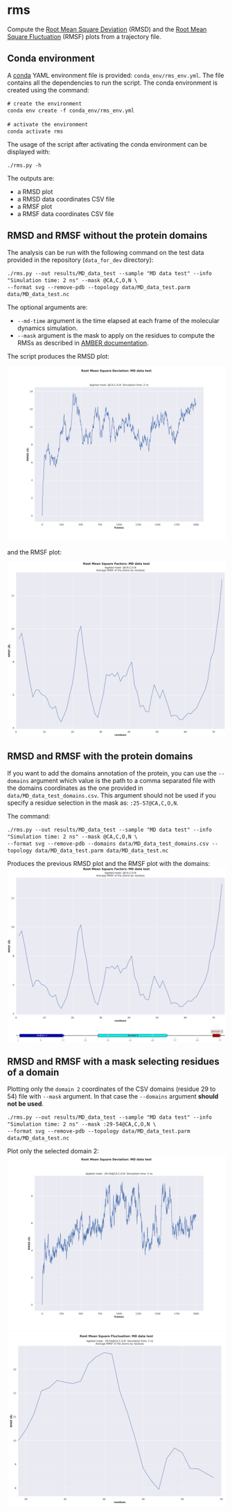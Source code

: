# rms

Compute the [Root Mean Square Deviation](https://amberhub.chpc.utah.edu/amber-hub/start-here-rmsd-analysis-in-cpptraj/) (RMSD) and the [Root Mean Square Fluctuation](https://amberhub.chpc.utah.edu/atomicfluct-rmsf/) (RMSF) plots from a trajectory file.

## Conda environment

A [conda](https://docs.conda.io/projects/conda/en/latest/index.html) YAML environment file is provided: `conda_env/rms_env.yml`. The file contains all the dependencies to run the script.
The conda environment is created using the command:
```shell script
# create the environment
conda env create -f conda_env/rms_env.yml

# activate the environment
conda activate rms
```

The usage of the script after activating the conda environment can be displayed with:

```shell script
./rms.py -h
```

The outputs are:
- a RMSD plot
- a RMSD data coordinates CSV file
- a RMSF plot
- a RMSF data coordinates CSV file

## RMSD and RMSF without the protein domains

The analysis can be run with the following command on the test data provided in the repository (`data_for_dev` directory):
```shell script
./rms.py --out results/MD_data_test --sample "MD data test" --info "Simulation time: 2 ns" --mask @CA,C,O,N \
--format svg --remove-pdb --topology data/MD_data_test.parm data/MD_data_test.nc
```

The optional arguments are:
- `--md-time` argument is the time elapsed at each frame of the molecular dynamics simulation.
- `--mask` argument is the mask to apply on the residues to compute the RMSs as described in [AMBER documentation](https://amber-md.github.io/pytraj/latest/atom_mask_selection.html#examples-atom-mask-selection-for-trajectory).

The script produces the RMSD plot:

![RMSD plot](doc/_static/RMSD.svg)

and the RMSF plot:

![RMSF plot](doc/_static/RMSF_without_domains.svg)

## RMSD and RMSF with the protein domains

If you want to add the domains annotation of the protein, you can use the `--domains` argument which value is the path 
to a comma separated file with the domains coordinates as the one provided in `data/MD_data_test_domains.csv`. This
argument should not be used if you specify a residue selection in the mask as: `:25-57@CA,C,O,N`.

The command:
```shell script
./rms.py --out results/MD_data_test --sample "MD data test" --info "Simulation time: 2 ns" --mask @CA,C,O,N \
--format svg --remove-pdb --domains data/MD_data_test_domains.csv --topology data/MD_data_test.parm data/MD_data_test.nc
```

Produces the previous RMSD plot and the RMSF plot with the domains:
![RMSF plot with domains](doc/_static/RMSF_with_domains.svg)

## RMSD and RMSF with a mask selecting residues of a domain

Plotting only the `domain 2` coordinates of the CSV domains (residue 29 to 54) file with `--mask` argument. In that case 
the `--domains` argument **should not be used**.
```shell script
./rms.py --out results/MD_data_test --sample "MD data test" --info "Simulation time: 2 ns" --mask :29-54@CA,C,O,N \
--format svg --remove-pdb --topology data/MD_data_test.parm data/MD_data_test.nc
```

Plot only the selected domain 2:
![RMSD plot domain 2](doc/_static/RMSD_domain2.svg)
![RMSF plot domain 2](doc/_static/RMSF_domain2.svg)